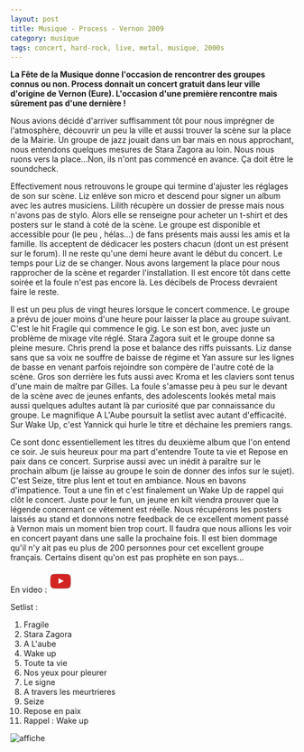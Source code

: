 ```yaml
---
layout: post
title: Musique - Process - Vernon 2009
category: musique
tags: concert, hard-rock, live, metal, musique, 2000s
---
```


**La Fête de la Musique donne l'occasion de rencontrer des groupes connus ou non. Process donnait un concert gratuit dans leur ville d'origine de Vernon (Eure). L'occasion d'une première rencontre mais sûrement pas d'une dernière !**


Nous avions décidé d'arriver suffisamment tôt pour nous imprégner de l'atmosphère, découvrir un peu la ville et aussi trouver la scène sur la place de la Mairie. Un groupe de jazz jouait dans un bar mais en nous approchant, nous entendons quelques mesures de Stara Zagora au loin. Nous nous ruons vers la place…Non, ils n'ont pas commencé en avance. Ça doit être le soundcheck.

Effectivement nous retrouvons le groupe qui termine d'ajuster les réglages de son sur scène. Liz enlève son micro et descend pour signer un album avec les autres musiciens. Lilith récupère un dossier de presse mais nous n'avons pas de stylo. Alors elle se renseigne pour acheter un t-shirt et des posters sur le stand à coté de la scène. Le groupe est disponible et accessible pour (le peu , hélas…) de fans présents mais aussi les amis et la famille. Ils acceptent de dédicacer les posters chacun (dont un est présent sur le forum). Il ne reste qu'une demi heure avant le début du concert. Le temps pour Liz de se changer. Nous avons largement la place pour nous rapprocher de la scène et regarder l'installation. Il est encore tôt dans cette soirée et la foule n'est pas encore là. Les décibels de Process devraient faire le reste.

Il est un peu plus de vingt heures lorsque le concert commence. Le groupe a prévu de jouer moins d'une heure pour laisser la place au groupe suivant. C'est le hit Fragile qui commence le gig. Le son est bon, avec juste un problème de mixage vite réglé. Stara Zagora suit et le groupe donne sa pleine mesure. Chris prend la pose et balance des riffs puissants. Liz danse sans que sa voix ne souffre de baisse de régime et Yan assure sur les lignes de basse en venant parfois rejoindre son compère de l'autre coté de la scène. Gros son derrière les futs aussi avec Kroma et les claviers sont tenus d'une main de maître par Gilles. La foule s'amasse peu à peu sur le devant de la scène avec de jeunes enfants, des adolescents lookés metal mais aussi quelques adultes autant là par curiosité que par connaissance du groupe. Le magnifique A L'Aube poursuit la setlist avec autant d'efficacité. Sur Wake Up, c'est Yannick qui hurle le titre et déchaine les premiers rangs.

Ce sont donc essentiellement les titres du deuxième album que l'on entend ce soir. Je suis heureux pour ma part d'entendre Toute ta vie et Repose en paix dans ce concert. Surprise aussi avec un inédit à paraître sur le prochain album (je laisse au groupe le soin de donner des infos sur le sujet). C'est Seize, titre plus lent et tout en ambiance. Nous en bavons d'impatience. Tout a une fin et c'est finalement un Wake Up de rappel qui clôt le concert. Juste pour le fun, un jeune en kilt viendra prouver que la légende concernant ce vêtement est réelle. Nous récupérons les posters laissés au stand et donnons notre feedback de ce excellent moment passé à Vernon mais un moment bien trop court. Il faudra que nous allions les voir en concert payant dans une salle la prochaine fois. Il est bien dommage qu'il n'y ait pas eu plus de 200 personnes pour cet excellent groupe français. Certains disent qu'on est pas prophète en son pays...


En video : [![video](/images/youtube.png)](https://www.youtube.com/watch?v=AoNxTjnwREo)

Setlist :

1. Fragile
2. Stara Zagora
3. A L'aube
4. Wake up
5. Toute ta vie
6. Nos yeux pour pleurer
7. Le signe
8. A travers les meurtrieres
9. Seize
10. Repose en paix
11. Rappel : Wake up


![affiche](https://filedn.eu/llqi9IBxlYouGRXYG2xlROb/img/2009/processvernon.jpg)
